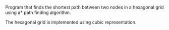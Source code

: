 Program that finds the shortest path between two nodes in a hexagonal grid using a* path finding algorithm.

The hexagonal grid is implemented using cubic representation.
